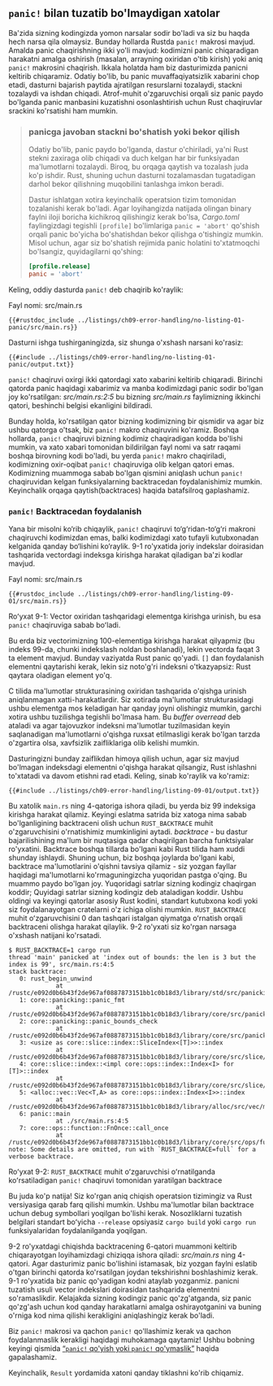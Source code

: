 ## `panic!` bilan tuzatib bo'lmaydigan xatolar

Ba'zida sizning kodingizda yomon narsalar sodir bo'ladi va siz bu haqda hech narsa qila olmaysiz. Bunday hollarda Rustda `panic!` makrosi mavjud. Amalda panic chaqirishning ikki yo'li mavjud: kodimizni panic chiqaradigan harakatni amalga oshirish (masalan, arrayning oxiridan o'tib kirish) yoki aniq `panic!` makrosini chaqirish.
Ikkala holatda ham biz dasturimizda panicni keltirib chiqaramiz. Odatiy bo'lib, bu panic muvaffaqiyatsizlik xabarini chop etadi, dasturni bajarish paytida ajratilgan resurslarni tozalaydi, stackni tozalaydi va ishdan chiqadi. Atrof-muhit o'zgaruvchisi orqali siz panic paydo bo'lganda panic manbasini kuzatishni osonlashtirish uchun Rust chaqiruvlar srackini ko'rsatishi ham mumkin.

> ### panicga javoban stackni bo'shatish yoki bekor qilish
>
> Odatiy bo'lib, panic paydo bo'lganda, dastur o'chiriladi, ya'ni Rust
> stekni zaxiraga olib chiqadi va duch kelgan har bir funksiyadan ma'lumotlarni
> tozalaydi. Biroq, bu orqaga qaytish va tozalash juda ko'p ishdir. Rust,
> shuning uchun dasturni tozalamasdan tugatadigan darhol bekor
> qilishning muqobilini tanlashga imkon beradi.
>
> Dastur ishlatgan xotira keyinchalik operatsion tizim tomonidan
> tozalanishi kerak bo'ladi. Agar loyihangizda natijada olingan binary faylni
> iloji boricha kichikroq qilishingiz kerak bo'lsa, *Cargo.toml* faylingizdagi
> tegishli `[profile]` bo'limlariga `panic = 'abort'` qo'shish orqali panic
> bo'yicha bo'shatishdan bekor qilishga o'tishingiz mumkin. Misol uchun, agar siz
> bo'shatish rejimida panic holatini to'xtatmoqchi bo'lsangiz, quyidagilarni qo'shing:
>
> ```toml
> [profile.release]
> panic = 'abort'
> ```

Keling, oddiy dasturda `panic!` deb chaqirib ko'raylik:

<span class="filename">Fayl nomi: src/main.rs</span>

```rust,should_panic,panics
{{#rustdoc_include ../listings/ch09-error-handling/no-listing-01-panic/src/main.rs}}
```

Dasturni ishga tushirganingizda, siz shunga o'xshash narsani ko'rasiz:

```console
{{#include ../listings/ch09-error-handling/no-listing-01-panic/output.txt}}
```

`panic!` chaqiruvi oxirgi ikki qatordagi xato xabarini keltirib chiqaradi.
Birinchi qatorda panic haqidagi xabarimiz va manba kodimizdagi panic sodir bo'lgan joy ko'rsatilgan: *src/main.rs:2:5* bu bizning *src/main.rs* faylimizning ikkinchi qatori, beshinchi belgisi ekanligini bildiradi.

Bunday holda, ko'rsatilgan qator bizning kodimizning bir qismidir va agar biz ushbu qatorga o'tsak, biz `panic!` makro chaqiruvini ko'ramiz. Boshqa hollarda, `panic!` chaqiruvi bizning kodimiz chaqiradigan kodda bo'lishi mumkin, va xato xabari tomonidan bildirilgan fayl nomi va satr raqami boshqa birovning kodi bo'ladi, bu yerda `panic!` makro chaqiriladi, kodimizning oxir-oqibat `panic!` chaqiruviga olib kelgan qatori emas. Kodimizning muammoga sabab bo'lgan qismini aniqlash uchun `panic!` chaqiruvidan kelgan funksiyalarning backtracedan foydalanishimiz mumkin. Keyinchalik orqaga qaytish(backtraces) haqida batafsilroq gaplashamiz.

### `panic!` Backtracedan foydalanish

Yana bir misolni ko‘rib chiqaylik, `panic!` chaqiruvi to‘g‘ridan-to‘g‘ri makroni chaqiruvchi kodimizdan emas, balki kodimizdagi xato tufayli kutubxonadan kelganida qanday bo‘lishini ko‘raylik. 9-1 ro'yxatida joriy indekslar doirasidan tashqarida vectordagi indeksga kirishga harakat qiladigan ba'zi kodlar mavjud.

<span class="filename">Fayl nomi: src/main.rs</span>

```rust,should_panic,panics
{{#rustdoc_include ../listings/ch09-error-handling/listing-09-01/src/main.rs}}
```

<span class="caption">Roʻyxat 9-1: Vector oxiridan tashqaridagi elementga kirishga urinish, bu esa `panic!` chaqiruviga sabab boʻladi.</span>

Bu erda biz vectorimizning 100-elementiga kirishga harakat qilyapmiz (bu indeks 99-da, chunki indekslash noldan boshlanadi), lekin vectorda faqat 3 ta element mavjud.
Bunday vaziyatda Rust panic qo'yadi. `[]` dan foydalanish elementni qaytarishi kerak, lekin siz noto'g'ri indeksni o'tkazyapsiz: Rust qaytara oladigan element yo'q.

C tilida ma'lumotlar strukturasining oxiridan tashqarida o'qishga urinish aniqlanmagan xatti-harakatlardir. Siz xotirada ma'lumotlar strukturasidagi ushbu elementga mos keladigan har qanday joyni olishingiz mumkin, garchi xotira ushbu tuzilishga tegishli bo'lmasa ham. Bu *buffer overread* deb ataladi va agar tajovuzkor indeksni ma'lumotlar tuzilmasidan keyin saqlanadigan ma'lumotlarni o'qishga ruxsat etilmasligi kerak bo'lgan tarzda o'zgartira olsa, xavfsizlik zaifliklariga olib kelishi mumkin.

Dasturingizni bunday zaiflikdan himoya qilish uchun, agar siz mavjud bo'lmagan indeksdagi elementni o'qishga harakat qilsangiz, Rust ishlashni to'xtatadi va davom etishni rad etadi. Keling, sinab ko'raylik va ko'ramiz:

```console
{{#include ../listings/ch09-error-handling/listing-09-01/output.txt}}
```

Bu xatolik `main.rs` ning 4-qatoriga ishora qiladi, bu yerda biz 99 indeksiga kirishga harakat qilamiz. Keyingi eslatma satrida biz xatoga nima sabab bo'lganligining backtraceni olish uchun `RUST_BACKTRACE` muhit o'zgaruvchisini o'rnatishimiz mumkinligini aytadi. *backtrace* - bu dastur bajarilishining ma'lum bir nuqtasiga qadar chaqirilgan barcha funktsiyalar ro'yxatini. Backtrace boshqa tillarda bo'lgani kabi Rust tilida ham xuddi shunday ishlaydi. Shuning uchun, biz boshqa joylarda bo'lgani kabi, backtrace ma'lumotlarini o'qishni tavsiya qilamiz - siz yozgan fayllar haqidagi ma'lumotlarni ko'rmaguningizcha yuqoridan pastga o'qing. Bu muammo paydo bo'lgan joy. Yuqoridagi satrlar sizning kodingiz chaqirgan koddir; Quyidagi satrlar sizning kodingiz deb ataladigan koddir. Ushbu oldingi va keyingi qatorlar asosiy Rust kodini, standart kutubxona kodi yoki siz foydalanayotgan cratelarni o'z ichiga olishi mumkin. `RUST_BACKTRACE` muhit oʻzgaruvchisini 0 dan tashqari istalgan qiymatga oʻrnatish orqali backtraceni olishga harakat qilaylik. 9-2 ro'yxati siz ko'rgan narsaga o'xshash natijani ko'rsatadi.

<!-- manual-regeneration
cd listings/ch09-error-handling/listing-09-01
RUST_BACKTRACE=1 cargo run
copy the backtrace output below
check the backtrace number mentioned in the text below the listing
-->

```console
$ RUST_BACKTRACE=1 cargo run
thread 'main' panicked at 'index out of bounds: the len is 3 but the index is 99', src/main.rs:4:5
stack backtrace:
   0: rust_begin_unwind
             at /rustc/e092d0b6b43f2de967af0887873151bb1c0b18d3/library/std/src/panicking.rs:584:5
   1: core::panicking::panic_fmt
             at /rustc/e092d0b6b43f2de967af0887873151bb1c0b18d3/library/core/src/panicking.rs:142:14
   2: core::panicking::panic_bounds_check
             at /rustc/e092d0b6b43f2de967af0887873151bb1c0b18d3/library/core/src/panicking.rs:84:5
   3: <usize as core::slice::index::SliceIndex<[T]>>::index
             at /rustc/e092d0b6b43f2de967af0887873151bb1c0b18d3/library/core/src/slice/index.rs:242:10
   4: core::slice::index::<impl core::ops::index::Index<I> for [T]>::index
             at /rustc/e092d0b6b43f2de967af0887873151bb1c0b18d3/library/core/src/slice/index.rs:18:9
   5: <alloc::vec::Vec<T,A> as core::ops::index::Index<I>>::index
             at /rustc/e092d0b6b43f2de967af0887873151bb1c0b18d3/library/alloc/src/vec/mod.rs:2591:9
   6: panic::main
             at ./src/main.rs:4:5
   7: core::ops::function::FnOnce::call_once
             at /rustc/e092d0b6b43f2de967af0887873151bb1c0b18d3/library/core/src/ops/function.rs:248:5
note: Some details are omitted, run with `RUST_BACKTRACE=full` for a verbose backtrace.
```

<span class="caption">Roʻyxat 9-2: `RUST_BACKTRACE` muhit oʻzgaruvchisi oʻrnatilganda koʻrsatiladigan `panic!` chaqiruvi tomonidan yaratilgan backtrace</span>

Bu juda ko'p natija! Siz ko'rgan aniq chiqish operatsion tizimingiz va Rust versiyasiga qarab farq qilishi mumkin. Ushbu ma'lumotlar bilan backtrace uchun debug symbollari yoqilgan bo'lishi kerak. Nosozliklarni tuzatish belgilari standart boʻyicha `--release` opsiyasiz `cargo build` yoki `cargo run` funksiyalaridan foydalanilganda yoqilgan.

9-2 ro'yxatdagi chiqishda backtracening 6-qatori muammoni keltirib chiqarayotgan loyihamizdagi chiziqqa ishora qiladi: *src/main.rs* ning 4-qatori. Agar dasturimiz panic bo'lishini istamasak, biz yozgan faylni eslatib o'tgan birinchi qatorda ko'rsatilgan joydan tekshirishni boshlashimiz kerak. 9-1 ro'yxatida biz panic qo'yadigan kodni ataylab yozganmiz. panicni tuzatish usuli vector indekslari doirasidan tashqarida elementni so'ramaslikdir. Kelajakda sizning kodingiz panic qo'zg'atganda, siz panic qo'zg'ash uchun kod qanday harakatlarni amalga oshirayotganini va buning o'rniga kod nima qilishi kerakligini aniqlashingiz kerak bo'ladi.

Biz `panic!` makrosi va qachon `panic!` qo'llashimiz kerak va qachon foydalanmaslik kerakligi haqidagi muhokamaga qaytamiz! Ushbu bobning keyingi qismida [“`panic!` qo'yish yoki `panic!` qo'ymaslik”][to-panic-or-not-to-panic]<!-- ignore --> haqida gapalashamiz.

Keyinchalik, `Result` yordamida xatoni qanday tiklashni ko'rib chiqamiz.

[to-panic-or-not-to-panic]:ch09-03-to-panic-or-not-to-panic.html#to-panic-or-not-to-panic
